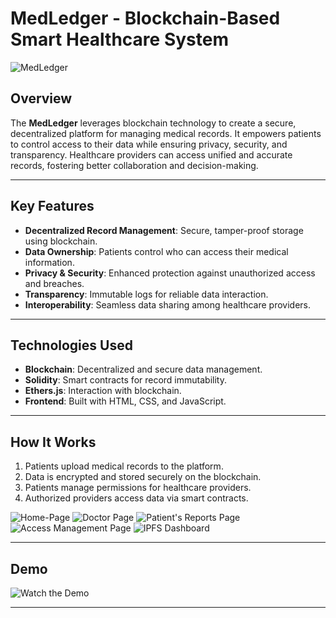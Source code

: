 # MedLedger - Blockchain-Based Smart Healthcare System

![MedLedger](https://github.com/user-attachments/assets/d9b55373-997f-4036-8a71-4b6249d6ed20)

## Overview

The **MedLedger** leverages blockchain technology to create a secure, decentralized platform for managing medical records. It empowers patients to control access to their data while ensuring privacy, security, and transparency. Healthcare providers can access unified and accurate records, fostering better collaboration and decision-making.

---

## Key Features

- **Decentralized Record Management**: Secure, tamper-proof storage using blockchain.
- **Data Ownership**: Patients control who can access their medical information.
- **Privacy & Security**: Enhanced protection against unauthorized access and breaches.
- **Transparency**: Immutable logs for reliable data interaction.
- **Interoperability**: Seamless data sharing among healthcare providers.

---

## Technologies Used

- **Blockchain**: Decentralized and secure data management.
- **Solidity**: Smart contracts for record immutability.
- **Ethers.js**: Interaction with blockchain.
- **Frontend**: Built with HTML, CSS, and JavaScript.

---

## How It Works

1. Patients upload medical records to the platform.
3. Data is encrypted and stored securely on the blockchain.
4. Patients manage permissions for healthcare providers.
5. Authorized providers access data via smart contracts.

![Home-Page](https://github.com/user-attachments/assets/1bcb8101-ecf2-449a-9611-27600034f99b)
![Doctor Page](https://github.com/user-attachments/assets/1e16e0db-e9ce-448f-809f-edc50b1e9dc1)
![Patient's Reports Page](https://github.com/user-attachments/assets/3de93206-9642-41ad-8c1e-69166e44fda6)
![Access Management Page](https://github.com/user-attachments/assets/dbf0bedc-cd96-4d6f-b2f8-a1fbc5d5fe74)
![IPFS Dashboard](https://github.com/user-attachments/assets/2adc0c3d-b7d2-4ca1-89d0-87d96f1e57e1)

---

## Demo

![Watch the Demo](https://drive.google.com/file/d/11raoOtJtqjciR_cXTAlKVd6V8LCeYPeZ/view)

---
